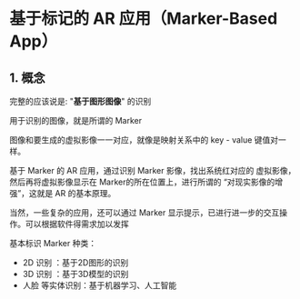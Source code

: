 # 基于标记的 AR 应用（Marker-Based App） 

## 1. 概念

完整的应该说是: "**基于图形图像**" 的识别

用于识别的图像，就是所谓的 Marker

图像和要生成的虚拟影像一一对应，就像是映射关系中的 key - value 键值对一样。

基于 Marker 的 AR 应用，通过识别 Marker 影像，找出系统红对应的 虚拟影像，然后再将虚拟影像显示在 Marker的所在位置上，进行所谓的 “对现实影像的增强”，这就是 AR 的基本原理。

当然，一些复杂的应用，还可以通过 Marker 显示提示，已进行进一步的交互操作。可以根据软件得需求加以发挥

基本标识 Marker 种类：
* 2D 识别 ：基于2D图形的识别
* 3D 识别 ：基于3D模型的识别
* 人脸 等实体识别：基于机器学习、人工智能
